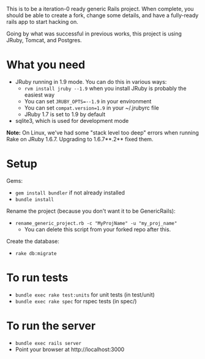 This is to be a iteration-0 ready generic Rails project.
When complete, you should be able to create a fork, 
change some details, and have a fully-ready rails app to
start hacking on.

Going by what was successful in previous works, this project is using JRuby, Tomcat, and Postgres.

What you need
=============

* JRuby running in 1.9 mode.  You can do this in various ways:
  * `rvm install jruby --1.9` when you install JRuby is probably the easiest way
  * You can set `JRUBY_OPTS=--1.9` in your environment
  * You can set `compat.version=1.9` in your ~/.jrubyrc file
  * JRuby 1.7 is set to 1.9 by default
* sqlite3, which is used for development mode

**Note:** On Linux, we've had some "stack level too deep" errors when running Rake on JRuby 1.6.7.  Upgrading to 1.6.7**.2** fixed them.

Setup
=====

Gems:

* `gem install bundler` if not already installed
* `bundle install`

Rename the project (because you don't want it to be GenericRails):

* `rename_generic_project.rb -c "MyProjName" -u "my_proj_name"`
  * You can delete this script from your forked repo after this.

Create the database:

* `rake db:migrate`

To run tests
================
* `bundle exec rake test:units` for unit tests (in test/unit)
* `bundle exec rake spec` for rspec tests (in spec/)

To run the server
=================
* `bundle exec rails server`
* Point your browser at http://localhost:3000
